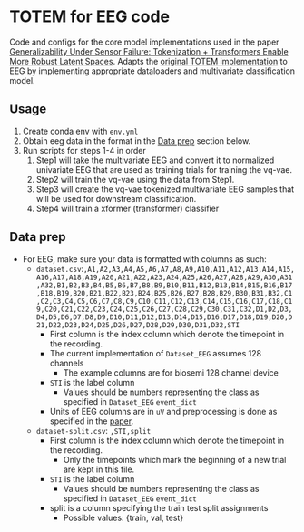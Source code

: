 
# TOTEM for EEG code
Code and configs for the core model implementations used in the paper [Generalizability Under Sensor Failure: Tokenization + Transformers Enable More Robust Latent Spaces](https://arxiv.org/abs/2402.18546). Adapts the [original TOTEM implementation](https://arxiv.org/pdf/2402.16412) to EEG by implementing appropriate dataloaders and multivariate classification model. 

## Usage
1. Create conda env with `env.yml`
2. Obtain eeg data in the format in the [Data prep](#data-prep) section below. 
3. Run scripts for steps 1-4 in order 
    1. Step1 will take the multivariate EEG and convert it to normalized univariate EEG that are used as training trials for training the vq-vae. 
    2. Step2 will train the vq-vae using the data from Step1. 
    3. Step3 will create the vq-vae tokenized multivariate EEG samples that will be used for downstream classification. 
    4. Step4 will train a xformer (transformer) classifier 

## Data prep
* For EEG, make sure your data is formatted with columns as such: 
    * `dataset.csv`:`,A1,A2,A3,A4,A5,A6,A7,A8,A9,A10,A11,A12,A13,A14,A15,A16,A17,A18,A19,A20,A21,A22,A23,A24,A25,A26,A27,A28,A29,A30,A31,A32,B1,B2,B3,B4,B5,B6,B7,B8,B9,B10,B11,B12,B13,B14,B15,B16,B17,B18,B19,B20,B21,B22,B23,B24,B25,B26,B27,B28,B29,B30,B31,B32,C1,C2,C3,C4,C5,C6,C7,C8,C9,C10,C11,C12,C13,C14,C15,C16,C17,C18,C19,C20,C21,C22,C23,C24,C25,C26,C27,C28,C29,C30,C31,C32,D1,D2,D3,D4,D5,D6,D7,D8,D9,D10,D11,D12,D13,D14,D15,D16,D17,D18,D19,D20,D21,D22,D23,D24,D25,D26,D27,D28,D29,D30,D31,D32,STI`
        * First column is the index column which denote the timepoint in the recording.
        * The current implementation of `Dataset_EEG` assumes 128 channels
            * The example columns are for biosemi 128 channel device
        * `STI` is the label column
            * Values should be numbers representing the class as specified in `Dataset_EEG` `event_dict`
        * Units of EEG columns are in `uV` and preprocessing is done as specified in the [paper](https://arxiv.org/abs/2402.18546). 
    * `dataset-split.csv`: `,STI,split`
        * First column is the index column which denote the timepoint in the recording.
          * Only the timepoints which mark the beginning of a new trial are kept in this file. 
        * `STI` is the label column
            * Values should be numbers representing the class as specified in `Dataset_EEG` `event_dict`
        * split is a column specifying the train test split assignments
            * Possible values: {train, val, test} 
